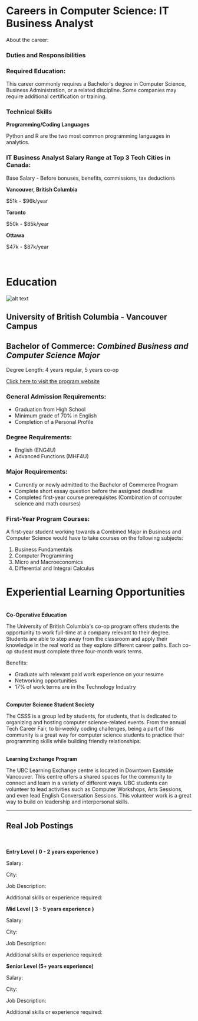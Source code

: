
# Careers in Computer Science: IT Business Analyst

About the career: 


### Duties and Responsibilities

### Required Education: 
This career commonly requires a Bachelor's degree in Computer Science, Business Administration, or a related discipline. Some companies may require additional certification or training. 

### Technical Skills

**Programming/Coding Languages**

Python and R are the two most common programming languages in analytics. 

### IT Business Analyst Salary Range at Top 3 Tech Cities in Canada:
Base Salary - Before bonuses, benefits, commissions, tax deductions

**Vancouver, British Columbia**

$51k - $96k/year 

**Toronto**

$50k - $85k/year

**Ottawa**

$47k - $87k/year

&nbsp;
# **Education**

![alt text](https://live.staticflickr.com/7309/11970021376_8b2fc42a45_4k.jpg "UBC Campus")

## **University of British Columbia - Vancouver Campus**
## Bachelor of Commerce:  *Combined Business and Computer Science Major*
Degree Length: 4 years regular, 5 years co-op

[Click here to visit the program website](https://mybcom.sauder.ubc.ca/courses-money-enrolment/program-requirements/combined-major-in%C2%A0business-and-computer-science)
### General Admission Requirements:

* Graduation from High School
* Minimum grade of 70% in English
* Completion of a Personal Profile

### Degree Requirements:
* English (ENG4U)
* Advanced Functions (MHF4U)
### Major Requirements:
* Currently or newly admitted to the Bachelor of Commerce Program
* Complete short essay question before the assigned deadline
* Completed first-year course prerequisites (Combination of computer science and math courses)

### First-Year Program Courses:
A first-year student working towards a Combined Major in Business and Computer Science would have to take courses on the following subjects:
1. Business Fundamentals
2. Computer Programming
3. Micro and Macroeconomics
4. Differential and Integral Calculus


# **Experiential Learning Opportunities**
\
**Co-Operative Education**

The University of British Columbia's co-op program offers students the opportunity to work full-time at a company relevant to their degree. Students are able to step away from the classroom and apply their knowledge in the real world as they explore different career paths. Each co-op student must complete three four-month work terms.  

Benefits:  
* Graduate with relevant paid work experience on your resume
* Networking opportunities
* 17% of work terms are in the Technology Industry

\
**Computer Science Student Society**

The CSSS is a group led by students, for students, that is dedicated to organizing and hosting computer science-related events. From the annual Tech Career Fair, to bi-weekly coding challenges, being a part of this community is a great way for computer science students to practice their programming skills while building friendly relationships. 
 

\
**Learning Exchange Program**

The UBC Learning Exchange centre is located in Downtown Eastside Vancouver. This centre offers a shared spaces for the community to connect and learn in a variety of different ways. UBC students can volunteer to lead activities such as Computer Workshops, Arts Sessions, and even lead English Conversation Sessions. This volunteer work is a great way to build on leadership and interpersonal skills. 

---

## **Real Job Postings**
&nbsp;

**Entry Level ( 0 - 2 years experience )**

Salary:
 

City: 

Job Description:

Additional skills or experience required:


**Mid Level ( 3 - 5 years experience )**

Salary:

City: 

Job Description:

Additional skills or experience required:


**Senior Level (5+ years experience)**

Salary:

City: 

Job Description:

Additional skills or experience required:



